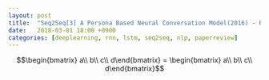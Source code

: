 ```yaml
---
layout: post
title:  "Seq2Seq[3] A Persona Based Neural Conversation Model(2016) - Review"
date:   2018-03-01 18:00 +0900
categories: [deeplearning, rnn, lstm, seq2seq, nlp, paperreview]
---
```


$$\begin{bmatrix}
a\\ 
b\\ 
c\\
d\end{bmatrix} = \begin{bmatrix}
a\\ 
b\\ 
c\\
d\end{bmatrix}$$
